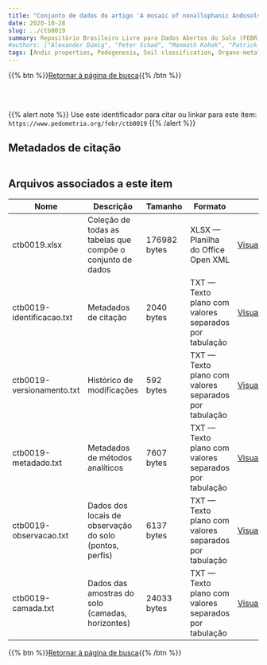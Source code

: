 ```yaml
---
title: "Conjunto de dados do artigo 'A mosaic of nonallophanic Andosols, Umbrisols and Cambisols on rhyodacite in the southern Brazilian highlands'"
date: 2020-10-28
slug: ../ctb0019
summary: Repositório Brasileiro Livre para Dados Abertos do Solo (FEBR) | A febre dos dados de solo no Brasil
#authors: ["Alexander Dümig", "Peter Schad", "Manmath Kohok", "Patrick Beyerlein", "Wolfgang Schwimmer", "Ingrid Kögel-Knabner"]
tags: [Andic properties, Pedogenesis, Soil classification, Organo-metallic complexes, Grassland, Vegetation effects]
---
```


<style>
div.alert > div {
    font-size: 0.8rem;
}
</style>

{{% btn %}}<a href="/febr/buscar/">Retornar à página de busca</a>{{% /btn %}}

<br>
<br>

{{% alert note %}}
Use este identificador para citar ou linkar para este item: `https://www.pedometria.org/febr/ctb0019`
{{% /alert %}}

## Metadados de citação

<table>
<!-- Fonte: https://gist.github.com/jfreels/6814721 -->
<script src="https://d3js.org/d3.v3.min.js" charset="utf-8"></script>
<script type='text/javascript' src='/febr/buscar/script.js'></script>
<script type='text/javascript'>
  d3.tsv('ctb0019-identificacao.txt',function (data) {
    var columns = ['campo', 'valor']
    tabulate(data, columns)
  })
</script>
</table>

## Arquivos associados a este item

<table style="width:100%">
  <thead>
    <tr>
      <th>Nome</th>
      <th>Descrição</th>
      <th>Tamanho</th>
      <th>Formato</th>
      <th></th>
    </tr>
  </thead>
  <tbody>
    <tr>
      <td>ctb0019.xlsx</td>
      <td>Coleção de todas as tabelas que compõe o conjunto de dados</td>
      <td>176982 bytes</td>
      <td>XLSX — Planilha do Office Open XML</td>
      <td><a href="https://cloud.utfpr.edu.br/index.php/s/Df6dhfzYJ1DDeso/download?path=%2Fctb0019&files=ctb0019.xlsx" class="btn btn-primary btn-block" role="button">Visualizar/Abrir</a></td>
    </tr>
    <tr>
      <td>ctb0019-identificacao.txt</td>
      <td>Metadados de citação</td>
      <td>2040 bytes</td>
      <td>TXT — Texto plano com valores separados por tabulação</td>
      <td><a href="https://cloud.utfpr.edu.br/index.php/s/Df6dhfzYJ1DDeso/download?path=%2Fctb0019&files=ctb0019-identificacao.txt" class="btn btn-primary btn-block" role="button">Visualizar/Abrir</a></td>
    </tr>
    <tr>
      <td>ctb0019-versionamento.txt</td>
      <td>Histórico de modificações</td>
      <td>592 bytes</td>
      <td>TXT — Texto plano com valores separados por tabulação</td>
      <td><a href="https://cloud.utfpr.edu.br/index.php/s/Df6dhfzYJ1DDeso/download?path=%2Fctb0019&files=ctb0019-versionamento.txt" class="btn btn-primary btn-block" role="button">Visualizar/Abrir</a></td>
    </tr>
    <tr>
      <td>ctb0019-metadado.txt</td>
      <td>Metadados de métodos analíticos</td>
      <td>7607 bytes</td>
      <td>TXT — Texto plano com valores separados por tabulação</td>
      <td><a href="https://cloud.utfpr.edu.br/index.php/s/Df6dhfzYJ1DDeso/download?path=%2Fctb0019&files=ctb0019-metadado.txt" class="btn btn-primary btn-block" role="button">Visualizar/Abrir</a></td>
    </tr>
    <tr>
      <td>ctb0019-observacao.txt</td>
      <td>Dados dos locais de observação do solo (pontos, perfis)</td>
      <td>6137 bytes</td>
      <td>TXT — Texto plano com valores separados por tabulação</td>
      <td><a href="https://cloud.utfpr.edu.br/index.php/s/Df6dhfzYJ1DDeso/download?path=%2Fctb0019&files=ctb0019-observacao.txt" class="btn btn-primary btn-block" role="button">Visualizar/Abrir</a></td>
    </tr>
    <tr>
      <td>ctb0019-camada.txt</td>
      <td>Dados das amostras do solo (camadas, horizontes)</td>
      <td>24033 bytes</td>
      <td>TXT — Texto plano com valores separados por tabulação</td>
      <td><a href="https://cloud.utfpr.edu.br/index.php/s/Df6dhfzYJ1DDeso/download?path=%2Fctb0019&files=ctb0019-camada.txt" class="btn btn-primary btn-block" role="button">Visualizar/Abrir</a></td>
    </tr>
  </tbody>
</table>

{{% btn %}}<a href="/febr/buscar/">Retornar à página de busca</a>{{% /btn %}}
